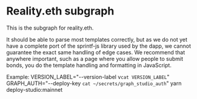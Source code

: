 # Reality.eth subgraph

This is the subgraph for reality.eth.

It should be able to parse most templates correctly, but as we do not yet have a complete port of the sprintf-js library used by the dapp, we cannot guarantee the exact same handling of edge cases. We recommend that anywhere important, such as a page where you allow people to submit bonds, you do the template handling and formatting in JavaScript.

Example:
VERSION_LABEL="--version-label v`cat VERSION_LABEL`" GRAPH_AUTH="--deploy-key `cat ~/secrets/graph_studio_auth`" yarn deploy-studio:mainnet

